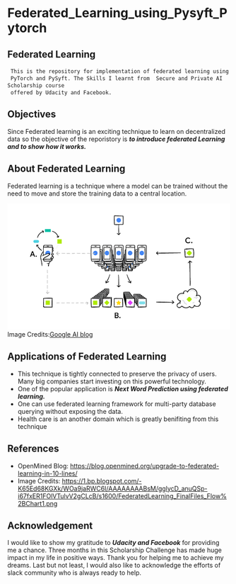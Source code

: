 # Federated_Learning_using_Pysyft_Pytorch

## Federated Learning 
     This is the repository for implementation of federated learning using 
     PyTorch and PySyft. The Skills I learnt from  Secure and Private AI Scholarship course
     offered by Udacity and Facebook.
     
## Objectives 

Since Federated learning is an exciting technique to learn on decentralized data so the objective of the reporistory is ***to introduce federated Learning and to show how it works.***

## About Federated Learning

Federated learning is a technique where a model can be trained without the need to move and store the training data to a central location.

![FederatedLearning](https://github.com/JauraSeerat/Federated_Learning_using_Pysyft_Pytorch/blob/master/FederatedLearning_FinalFiles_Flow%20Chart1.png)
Image Credits:[Google AI blog](https://1.bp.blogspot.com/-K65Ed68KGXk/WOa9jaRWC6I/AAAAAAAABsM/gglycD_anuQSp-i67fxER1FOlVTulvV2gCLcB/s1600/FederatedLearning_FinalFiles_Flow%2BChart1.png)

## Applications of Federated Learning

- This technique is tightly connected to preserve the privacy of users. Many big companies start investing on this powerful technology.
- One of the popular application is ***Next Word Prediction using federated learning.***
- One can use federated learning framework for multi-party database querying without exposing the data. 
- Health care is an another domain which is greatly benifiting from this technique

## References
- OpenMined Blog: https://blog.openmined.org/upgrade-to-federated-learning-in-10-lines/
- Image Credits: https://1.bp.blogspot.com/-K65Ed68KGXk/WOa9jaRWC6I/AAAAAAAABsM/gglycD_anuQSp-i67fxER1FOlVTulvV2gCLcB/s1600/FederatedLearning_FinalFiles_Flow%2BChart1.png

## Acknowledgement

I would like to show my gratitude to ***Udacity and Facebook*** for providing me a chance. Three months in this Scholarship Challenge has made huge impact in my life in positive ways. Thank you for helping me to achieve my dreams. Last but not least, I would also like to acknowledge the efforts of slack community who is always ready to help. 

